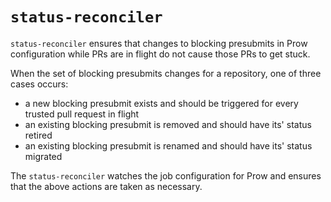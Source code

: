 # `status-reconciler`

`status-reconciler` ensures that changes to blocking presubmits in Prow configuration while PRs are
in flight do not cause those PRs to get stuck.

When the set of blocking presubmits changes for a repository, one of three cases occurs:

 - a new blocking presubmit exists and should be triggered for every trusted pull request in flight
 - an existing blocking presubmit is removed and should have its' status retired
 - an existing blocking presubmit is renamed and should have its' status migrated

The `status-reconciler` watches the job configuration for Prow and ensures that the above actions
are taken as necessary.